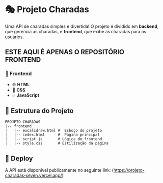 # 🎭 Projeto Charadas

Uma API de charadas simples e divertida! O projeto é dividido em **backend**, que gerencia as charadas, e **frontend**, que exibe as charadas para os usuários.
## ESTE AQUI É APENAS O REPOSITÓRIO FRONTEND

### 🎨 Frontend
- 🌐 **HTML**
- 🎨 **CSS**
- 💡  **JavaScript**

## 📂 Estrutura do Projeto
```
PROJETO-CHARADAS
|-- frontend
|   |-- excalidraw.html #  Esboço do projeto
|   |-- index.html      #  Página principal
|   |-- script.js       # Lógica do frontend
|   |-- style.css       # Estilização da página
```

## 🚀 Deploy
A API está disponível publicamente no seguinte link:
(https://projeto-charadas-seven.vercel.app/)

